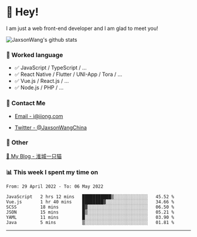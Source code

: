 # 👋 Hey!

I am just a web front-end developer and I am glad to meet you!

![JaxsonWang's github stats](https://github-readme-stats.vercel.app/api?username=JaxsonWang&&show_icons=true&&title_color=1abc9c&&icon_color=1abc9c)


### 📝 Worked language

- ✅ JavaScript / TypeScript / ...
- ✅ React Native / Flutter / UNI-App / Tora / ...
- ✅ Vue.js / React.js / ...
- ✅ Node.js / PHP / ...

### 📮 Contact Me

- [Email - i@iiong.com](mailto:i@iiong.com)

- [Twitter - @JaxsonWangChina](https://twitter.com/JaxsonWangChina)

### 🤪 Other

[📌 My Blog - 淮城一只猫](https://iiong.com)

### 📊 This week I spent my time on

<!--START_SECTION:waka-->

```text
From: 29 April 2022 - To: 06 May 2022

JavaScript   2 hrs 12 mins   ███████████▒░░░░░░░░░░░░░   45.52 %
Vue.js       1 hr 40 mins    ████████▓░░░░░░░░░░░░░░░░   34.66 %
SCSS         18 mins         █▓░░░░░░░░░░░░░░░░░░░░░░░   06.50 %
JSON         15 mins         █▒░░░░░░░░░░░░░░░░░░░░░░░   05.21 %
YAML         11 mins         █░░░░░░░░░░░░░░░░░░░░░░░░   03.90 %
Java         5 mins          ▒░░░░░░░░░░░░░░░░░░░░░░░░   01.81 %
```

<!--END_SECTION:waka-->

---
